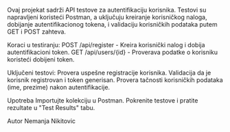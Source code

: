 Ovaj projekat sadrži API testove za autentifikaciju korisnika. Testovi su napravljeni koristeći Postman, a uključuju kreiranje korisničkog naloga, dobijanje autentifikacionog tokena, i validaciju korisničkih podataka putem GET i POST zahteva.

Koraci u testiranju:
POST /api/register - Kreira korisnički nalog i dobija autentifikacioni token.
GET /api/users/{id} - Proverava podatke o korisniku koristeći dobijeni token.


Uključeni testovi:
Provera uspešne registracije korisnika.
Validacija da je korisnik registrovan i token generisan.
Provera tačnosti korisničkih podataka (ime, prezime) nakon autentifikacije.


Upotreba
Importujte kolekciju u Postman.
Pokrenite testove i pratite rezultate u "Test Results" tabu.


Autor
Nemanja Nikitovic

